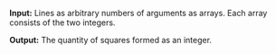 **Input:** Lines as arbitrary numbers of arguments as arrays. Each array consists of the two integers. 

**Output:** The quantity of squares formed as an integer.
